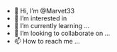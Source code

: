 - 👋 Hi, I’m @Marvet33
- 👀 I’m interested in 
- 🌱 I’m currently learning ...
- 💞️ I’m looking to collaborate on ...
- 📫 How to reach me ...
<!---
Marvet33/Marvet33 is a ✨ special ✨ repository because its `README.md` (this file) appears on your GitHub profile.
You can click the Preview link to take a look at your changes.
--->
